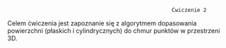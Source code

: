                                                         Ćwiczenie 2



Celem ćwiczenia jest zapoznanie się z algorytmem dopasowania powierzchni (płaskich i cylindrycznych) do chmur punktów w przestrzeni 3D.
